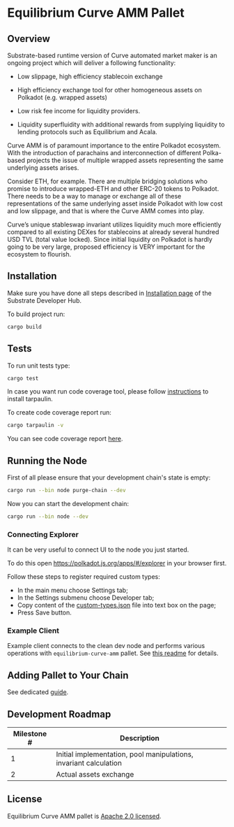 # Equilibrium Curve AMM Pallet

## Overview

Substrate-based runtime version of Curve automated market maker is an ongoing project which will deliver a following functionality:

- Low slippage, high efficiency stablecoin exchange

- High efficiency exchange tool for other homogeneous assets on Polkadot (e.g. wrapped assets) 

- Low risk fee income for liquidity providers. 

- Liquidity superfluidity with additional rewards from supplying liquidity to lending protocols such as Equilibrium and Acala.

Curve AMM is of paramount importance to the entire Polkadot ecosystem. With the introduction of parachains and interconnection of different Polka-based projects the issue of multiple wrapped assets representing the same underlying assets arises.

Consider ETH, for example. There are multiple bridging solutions who promise to introduce wrapped-ETH and other ERC-20 tokens to Polkadot. There needs to be a way to manage or exchange all of these representations of the same underlying asset inside Polkadot with low cost and low slippage, and that is where the Curve AMM comes into play.

Curve’s unique stableswap invariant utilizes liquidity much more efficiently compared to all existing DEXes for stablecoins at already several hundred USD TVL (total value locked). Since initial liquidity on Polkadot is hardly going to be very large, proposed efficiency is VERY important for the ecosystem to flourish.

## Installation

Make sure you have done all steps described in [Installation page](https://substrate.dev/docs/en/knowledgebase/getting-started/) of the Substrate Developer Hub.

To build project run:

```bash
cargo build
```

## Tests

To run unit tests type:

```bash
cargo test
```


In case you want run code coverage tool, please follow [instructions](https://github.com/xd009642/tarpaulin#installation) to install tarpaulin.

To create code coverage report run:

```bash
cargo tarpaulin -v
```

You can see code coverage report [here](reports/tarpaulin-report.html).

## Running the Node

First of all please ensure that your development chain's state is empty:

```bash
cargo run --bin node purge-chain --dev
```

Now you can start the development chain:

```bash
cargo run --bin node --dev
```

### Connecting Explorer

It can be very useful to connect UI to the node you just started.

To do this open https://polkadot.js.org/apps/#/explorer in your browser first.

Follow these steps to register required custom types:

* In the main menu choose Settings tab;
* In the Settings submenu choose Developer tab;
* Copy content of the [custom-types.json](custom-types.json) file into text box on the page;
* Press Save button.

### Example Client

Example client connects to the clean dev node and performs various operations with `equilibrium-curve-amm` pallet.
See [this readme](client/README.md) for details.

## Adding Pallet to Your Chain

See dedicated [guide](docs/GUIDE.md).

## Development Roadmap

| Milestone # | Description |
| --- | --- |
| 1 | Initial implementation, pool manipulations, invariant calculation |
| 2 | Actual assets exchange |

## License

Equilibrium Curve AMM pallet is [Apache 2.0 licensed](LICENSE).
